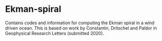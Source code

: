 # Ekman-spiral
Contains codes and information for computing the Ekman spiral in a wind driven ocean.  This is based on work by Constantin, Dritschel and Paldor in Geophysical Research Letters (submitted 2020).
